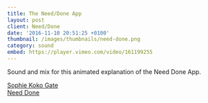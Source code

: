 ```yaml
---
title: The Need/Done App
layout: post
client: Need/Done
date: '2016-11-10 20:51:25 +0100'
thumbnail: /images/thumbnails/need-done.png
category: sound
embed: https://player.vimeo.com/video/161199255
---
```


Sound and mix for this animated explanation of the Need Done App.

[Sophie Koko Gate](http://www.sophiekokogate.com/)  
[Need Done](http://www.needdoneapp.com/)
